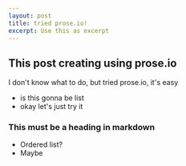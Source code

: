 ```yaml
---
layout: post
title: tried prose.io!
excerpt: Use this as excerpt
---
```

## This post creating using prose.io

I don't know what to do, but tried prose.io, it's easy

- is this gonna be list
- okay let's just try it

### This must be a heading in markdown

* Ordered list?
* Maybe
